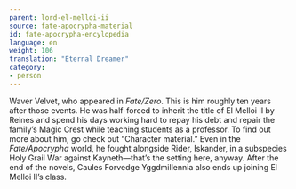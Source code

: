 ```yaml
---
parent: lord-el-melloi-ii
source: fate-apocrypha-material
id: fate-apocrypha-encylopedia
language: en
weight: 106
translation: "Eternal Dreamer"
category:
- person
---
```


Waver Velvet, who appeared in *Fate/Zero*. This is him roughly ten years after those events. He was half-forced to inherit the title of El Melloi II by Reines and spend his days working hard to repay his debt and repair the family’s Magic Crest while teaching students as a professor.
To find out more about him, go check out “Character material.” Even in the *Fate/Apocrypha* world, he fought alongside Rider, Iskander, in a subspecies Holy Grail War against Kayneth—that’s the setting here, anyway.
After the end of the novels, Caules Forvedge Yggdmillennia also ends up joining El Melloi II’s class.
